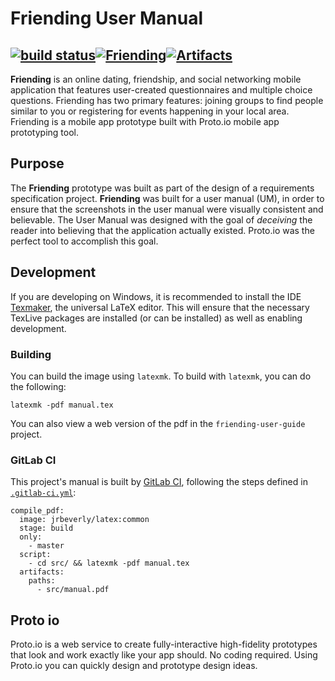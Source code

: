 # Friending User Manual
[![build status](/../badges/master/build.svg)](/../commits/master)[![Friending](https://img.shields.io/badge/friending-view-blue.svg?maxAge=2592000)](https://jrbeverly-friending.gitlab.io/friending/)[![Artifacts](https://img.shields.io/badge/artifacts-manual.pdf-red.svg?maxAge=2592000)](https://gitlab.com/api/v3/projects/2246974/builds/artifacts/master/download?job=compile_pdf)
---
**Friending** is an online dating, friendship, and social networking mobile application that features user-created questionnaires and multiple choice questions. Friending has two primary features: joining groups to find people similar to you or registering for events happening in
your local area.  Friending is a mobile app prototype built with Proto.io mobile app prototyping tool.

## Purpose

The **Friending** prototype was built as part of the design of a requirements specification project.  **Friending** was built for a user manual (UM), in order to ensure that the screenshots in the user manual were visually consistent and believable.
The User Manual was designed with the goal of _deceiving_ the reader into believing that the application actually existed.  Proto.io was the perfect tool to accomplish this goal.

## Development

If you are developing on Windows, it is recommended to install the IDE [Texmaker](http://www.xm1math.net/texmaker/), the universal LaTeX editor.  This will ensure that the necessary TexLive packages are installed (or can be installed) as well as enabling development.  

### Building

You can build the image using `latexmk`.  To build with `latexmk`, you can do the following:

```console
latexmk -pdf manual.tex
```

You can also view a web version of the pdf in the `friending-user-guide` project.

### GitLab CI

This project's manual is built by [GitLab CI](https://about.gitlab.com/gitlab-ci/), following the steps
defined in [`.gitlab-ci.yml`](.gitlab-ci.yml):

```
compile_pdf:
  image: jrbeverly/latex:common
  stage: build
  only: 
    - master
  script:
    - cd src/ && latexmk -pdf manual.tex
  artifacts:
    paths:
      - src/manual.pdf
```

## Proto io
Proto.io is a web service to create fully-interactive high-fidelity prototypes that look and work exactly like your app should. No coding required.  Using Proto.io you can quickly design and prototype design ideas.  